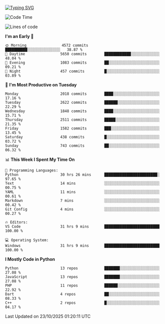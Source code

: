 [![Typing SVG](https://readme-typing-svg.demolab.com?font=Fira+Code&pause=1000&color=F7F7F7&random=false&width=435&lines=Hi+%F0%9F%91%8B%2C+I'm+Rafiu+Sidqi;Junior+Backend+Developer)](https://git.io/typing-svg)
<!--START_SECTION:waka-->
![Code Time](http://img.shields.io/badge/Code%20Time-1%2C139%20hrs%203%20mins-blue)

![Lines of code](https://img.shields.io/badge/From%20Hello%20World%20I%27ve%20Written-3.9%20million%20lines%20of%20code-blue)

**I'm an Early 🐤** 

```text
🌞 Morning                4572 commits        ██████████░░░░░░░░░░░░░░░   38.87 % 
🌆 Daytime                5650 commits        ████████████░░░░░░░░░░░░░   48.04 % 
🌃 Evening                1083 commits        ██░░░░░░░░░░░░░░░░░░░░░░░   09.21 % 
🌙 Night                  457 commits         █░░░░░░░░░░░░░░░░░░░░░░░░   03.89 % 
```
📅 **I'm Most Productive on Tuesday** 

```text
Monday                   2018 commits        ████░░░░░░░░░░░░░░░░░░░░░   17.16 % 
Tuesday                  2622 commits        ██████░░░░░░░░░░░░░░░░░░░   22.29 % 
Wednesday                1848 commits        ████░░░░░░░░░░░░░░░░░░░░░   15.71 % 
Thursday                 2511 commits        █████░░░░░░░░░░░░░░░░░░░░   21.35 % 
Friday                   1582 commits        ███░░░░░░░░░░░░░░░░░░░░░░   13.45 % 
Saturday                 438 commits         █░░░░░░░░░░░░░░░░░░░░░░░░   03.72 % 
Sunday                   743 commits         ██░░░░░░░░░░░░░░░░░░░░░░░   06.32 % 
```


📊 **This Week I Spent My Time On** 

```text
💬 Programming Languages: 
Python                   30 hrs 26 mins      ████████████████████████░   97.65 % 
Text                     14 mins             ░░░░░░░░░░░░░░░░░░░░░░░░░   00.75 % 
YAML                     11 mins             ░░░░░░░░░░░░░░░░░░░░░░░░░   00.61 % 
Markdown                 7 mins              ░░░░░░░░░░░░░░░░░░░░░░░░░   00.42 % 
Git Config               4 mins              ░░░░░░░░░░░░░░░░░░░░░░░░░   00.27 % 

🔥 Editors: 
VS Code                  31 hrs 9 mins       █████████████████████████   100.00 % 

💻 Operating System: 
Windows                  31 hrs 9 mins       █████████████████████████   100.00 % 
```

**I Mostly Code in Python** 

```text
Python                   13 repos            ███████░░░░░░░░░░░░░░░░░░   27.08 % 
JavaScript               13 repos            ███████░░░░░░░░░░░░░░░░░░   27.08 % 
PHP                      11 repos            ██████░░░░░░░░░░░░░░░░░░░   22.92 % 
Dart                     4 repos             ██░░░░░░░░░░░░░░░░░░░░░░░   08.33 % 
C++                      2 repos             █░░░░░░░░░░░░░░░░░░░░░░░░   04.17 % 
```




 Last Updated on 23/10/2025 01:20:11 UTC
<!--END_SECTION:waka-->

